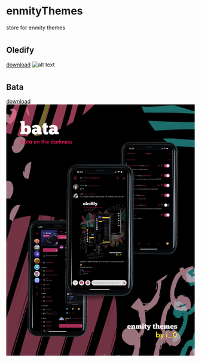 # enmityThemes
store for enmity themes
#
## Oledify
[download](https://raw.githubusercontent.com/cupecups/enmityThemes/main/oledify.json)
![alt text](
https://cdn.discordapp.com/attachments/950979289531162666/1070932650270920705/IMG_9691.png)
#
## Bata
[download](https://raw.githubusercontent.com/cupecups/enmityThemes/main/bata.json)
![alt text](
https://github.com/cupecups/enmityThemes/blob/main/bata.png?raw=true)




